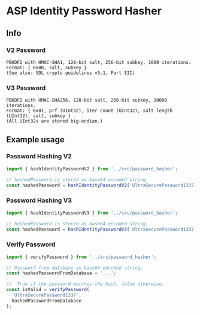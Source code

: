 # ASP Identity Password Hasher

## Info

### V2 Password

```
PBKDF2 with HMAC-SHA1, 128-bit salt, 256-bit subkey, 1000 iterations.
Format: { 0x00, salt, subkey }
(See also: SDL crypto guidelines v5.1, Part III)
```

### V3 Password

```
PBKDF2 with HMAC-SHA256, 128-bit salt, 256-bit subkey, 10000 iterations.
Format: { 0x01, prf (UInt32), iter count (UInt32), salt length (UInt32), salt, subkey }
(All UInt32s are stored big-endian.)
```

## Example usage

### Password Hashing V2

```javascript
import { hashIdentityPasswordV2 } from '../src/password_hasher';

// hashedPassword is stored as base64 encoded string.
const hashedPassword = hashIdentityPasswordV2('UltraSecurePassword1337');
```

### Password Hashing V3

```javascript
import { hashIdentityPasswordV3 } from '../src/password_hasher';

// hashedPassword is stored as base64 encoded string.
const hashedPassword = hashIdentityPasswordV3('UltraSecurePassword1337');
```

### Verify Password

```javascript
import { verifyPassword } from '../src/password_hasher';

// Password from database as base64 encoded string.
const hashedPasswordFromDatabase = '...';

//  True if the password matches the hash, false otherwise.
const isValid = verifyPassword(
  'UltraSecurePassword1337',
  hashedPasswordFromDatabase
);
```
